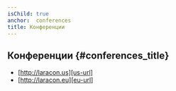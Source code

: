```yaml
---
isChild: true
anchor:  conferences
title: Конференции
---
```


## Конференции {#conferences_title}

* [http://laracon.us][us-url]
* [http://laracon.eu][eu-url]

[us-url]:http://laracon.us/
[eu-url]:http://laracon.eu/
